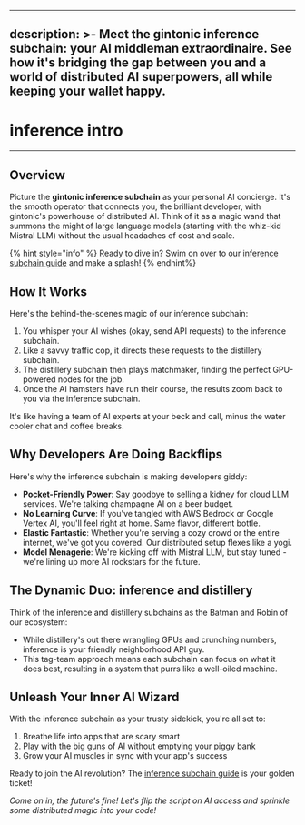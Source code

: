 
---
description: >-
  Meet the gintonic inference subchain: your AI middleman extraordinaire. See how it's bridging the gap between you and a world of distributed AI superpowers, all while keeping your wallet happy.
---

# inference intro

***

## Overview

Picture the **gintonic inference subchain** as your personal AI concierge. It's the smooth operator that connects you, the brilliant developer, with gintonic's powerhouse of distributed AI. Think of it as a magic wand that summons the might of large language models (starting with the whiz-kid Mistral LLM) without the usual headaches of cost and scale.

{% hint style="info" %}
Ready to dive in? Swim on over to our [inference subchain guide](../inference-subchain-guide/) and make a splash!
{% endhint%}

## How It Works

Here's the behind-the-scenes magic of our inference subchain:

1. You whisper your AI wishes (okay, send API requests) to the inference subchain.
2. Like a savvy traffic cop, it directs these requests to the distillery subchain.
3. The distillery subchain then plays matchmaker, finding the perfect GPU-powered nodes for the job.
4. Once the AI hamsters have run their course, the results zoom back to you via the inference subchain.

It's like having a team of AI experts at your beck and call, minus the water cooler chat and coffee breaks.

## Why Developers Are Doing Backflips

Here's why the inference subchain is making developers giddy:

* **Pocket-Friendly Power**: Say goodbye to selling a kidney for cloud LLM services. We're talking champagne AI on a beer budget.
* **No Learning Curve**: If you've tangled with AWS Bedrock or Google Vertex AI, you'll feel right at home. Same flavor, different bottle.
* **Elastic Fantastic**: Whether you're serving a cozy crowd or the entire internet, we've got you covered. Our distributed setup flexes like a yogi.
* **Model Menagerie**: We're kicking off with Mistral LLM, but stay tuned - we're lining up more AI rockstars for the future.

## The Dynamic Duo: inference and distillery

Think of the inference and distillery subchains as the Batman and Robin of our ecosystem:

* While distillery's out there wrangling GPUs and crunching numbers, inference is your friendly neighborhood API guy.
* This tag-team approach means each subchain can focus on what it does best, resulting in a system that purrs like a well-oiled machine.

## Unleash Your Inner AI Wizard

With the inference subchain as your trusty sidekick, you're all set to:

1. Breathe life into apps that are scary smart
2. Play with the big guns of AI without emptying your piggy bank
3. Grow your AI muscles in sync with your app's success

Ready to join the AI revolution? The [inference subchain guide](../inference-subchain-guide/) is your golden ticket!

_Come on in, the future's fine! Let's flip the script on AI access and sprinkle some distributed magic into your code!_
